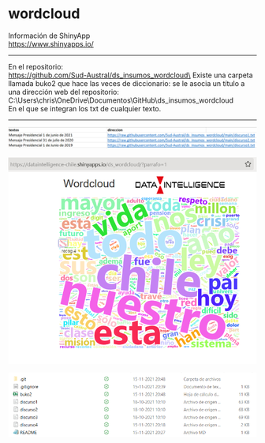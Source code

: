 # wordcloud

Información de ShinyApp\
https://www.shinyapps.io/

***
En el repositorio:\
https://github.com/Sud-Austral/ds_insumos_wordcloud\
Existe una carpeta llamada buko2 que hace las veces de diccionario: se le asocia un título a una dirección web del repositorio:\
C:\Users\chris\OneDrive\Documentos\GitHub\ds_insumos_wordcloud\
En el que se integran los txt de cualquier texto.

***

![](imagen_001.png)

![](imagen_002.png)




![](imagen_003.png)

